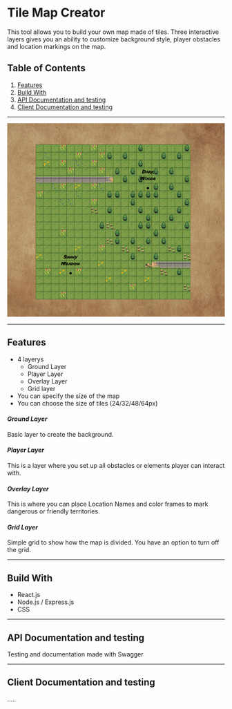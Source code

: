 # Tile Map Creator

This tool allows you to build your own map made of tiles. Three interactive layers gives you an ability to customize background style, player obstacles and location markings on the map.

## Table of Contents

1. [Features](#Features)
2. [Build With](#Build-With)
3. [API Documentation and testing](#API-Documentation-and-testing)
4. [Client Documentation and testing](#Client-Documentation-and-testing)

***

![Map preview](/public/img/scr1.png)

***

## Features

* 4 layerys
  * Ground Layer
  * Player Layer
  * Overlay Layer
  * Grid layer
* You can specify the size of the map
* You can choose the size of tiles (24/32/48/64px)

#### _Ground Layer_

Basic layer to create the background.

#### _Player Layer_

This is a layer where you set up all obstacles or elements player can interact with.

#### _Overlay Layer_

This is where you can place Location Names and color frames to mark dangerous or friendly territories.

#### _Grid Layer_

Simple grid to show how the map is divided. You have an option to turn off the grid.

***

## Build With

* React.js
* Node.js / Express.js
* CSS

***

## API Documentation and testing

Testing and documentation made with Swagger

***

## Client Documentation and testing

.....